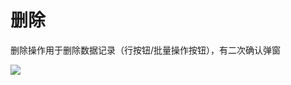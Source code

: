 # 删除

删除操作用于删除数据记录（行按钮/批量操作按钮），有二次确认弹窗

![](https://nocobase-docs.oss-cn-beijing.aliyuncs.com/96272ba867a128004738fce9f5d6d63f.png)
